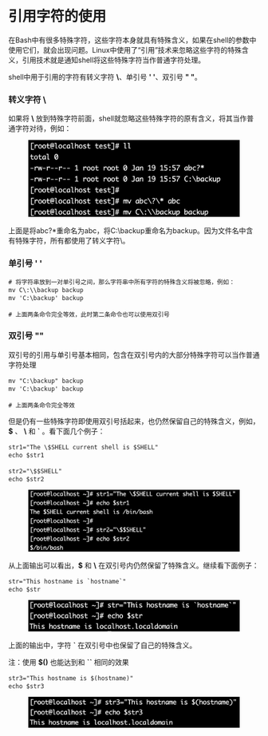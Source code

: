 # 引用字符的使用

在Bash中有很多特殊字符，这些字符本身就具有特殊含义，如果在shell的参数中使用它们，就会出现问题。Linux中使用了“引用”技术来忽略这些字符的特殊含义，引用技术就是通知shell将这些特殊字符当作普通字符处理。

shell中用于引用的字符有转义字符 **\\**、单引号 **' '**、双引号 **" "**。

### 转义字符 \\

如果将 **\\** 放到特殊字符前面，shell就忽略这些特殊字符的原有含义，将其当作普通字符对待，例如：

<figure><img src="../../.gitbook/assets/Screen Shot 2023-01-19 at 15.59.00.png" alt=""><figcaption></figcaption></figure>

上面是将abc?\*重命名为abc，将C:\backup重命名为backup。因为文件名中含有特殊字符，所有都使用了转义字符\。

### 单引号 ' '

```shell
# 将字符串放到一对单引号之间，那么字符串中所有字符的特殊含义将被忽略，例如：
mv C\:\\backup backup
mv 'C:\backup' backup

# 上面两条命令完全等效，此时第二条命令也可以使用双引号
```

### 双引号 ""

双引号的引用与单引号基本相同，包含在双引号内的大部分特殊字符可以当作普通字符处理

```shell
mv "C:\backup" backup
mv 'C:\backup' backup

# 上面两条命令完全等效
```

但是仍有一些特殊字符即使用双引号括起来，也仍然保留自己的特殊含义，例如，**$** 、 **\\** 和 **\`** 。看下面几个例子：

```shell
str1="The \$SHELL current shell is $SHELL"
echo $str1

str2="\$$SHELL"
echo $str2
```

<figure><img src="../../.gitbook/assets/Screen Shot 2023-01-19 at 16.17.55.png" alt=""><figcaption></figcaption></figure>

从上面输出可以看出，**$** 和 **\\** 在双引号内仍然保留了特殊含义。继续看下面例子：

```shell
str="This hostname is `hostname`"
echo $str
```

<figure><img src="../../.gitbook/assets/Screen Shot 2023-01-19 at 16.21.24.png" alt=""><figcaption></figcaption></figure>

上面的输出中，字符 **\`** 在双引号中也保留了自己的特殊含义。

注：使用 **$()** 也能达到和 **\`\`** 相同的效果

```shell
str3="This hostname is $(hostname)"
echo $str3
```

<figure><img src="../../.gitbook/assets/Screen Shot 2023-01-19 at 16.27.29.png" alt=""><figcaption></figcaption></figure>
